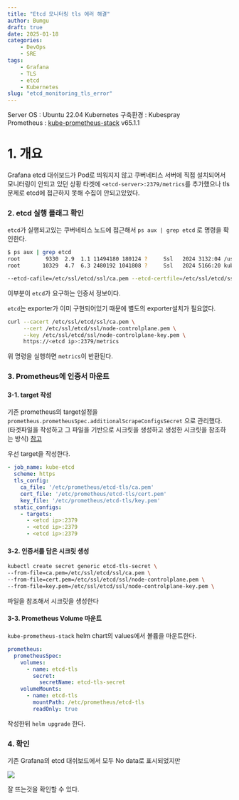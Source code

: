 ```yaml
---
title: "Etcd 모니터링 tls 에러 해결"
author: Bumgu
draft: true
date: 2025-01-18
categories: 
    - DevOps
    - SRE
tags: 
    - Grafana
    - TLS
    - etcd
    - Kubernetes
slug: "etcd_monitoring_tls_error"
---
```

Server OS : Ubuntu 22.04
Kubernetes 구축환경 : Kubespray  
Prometheus : [kube-prometheus-stack](https://artifacthub.io/packages/helm/prometheus-community/kube-prometheus-stack/65.1.1) v65.1.1


# 1. 개요
Grafana etcd 대쉬보드가 Pod로 띄워지지 않고 쿠버네티스 서버에 직접 설치되어서 모니터링이 안되고 있던 상황
타겟에 `<etcd-server>:2379/metrics`를 추가했으나 tls문제로 etcd에 접근하지 못해 수집이 안되고있었다. 

### 2. etcd 실행 플래그 확인
`etcd`가 실행되고있는 쿠버네티스 노드에 접근해서 `ps aux | grep etcd` 로 명령을 확인한다.

```sh
$ ps aux | grep etcd
root        9330  2.9  1.1 11494180 180124 ?     Ssl   2024 3132:04 /usr/local/bin/etcd
root       10329  4.7  6.3 2480192 1041808 ?     Ssl   2024 5166:20 kube-apiserver --advertise-address=<server ip> --allow-privileged=true --anonymous-auth=True --apiserver-count=3 --authorization-mode=Node,RBAC --bind-address=0.0.0.0 --client-ca-file=/etc/kubernetes/ssl/ca.crt --default-not-ready-toleration-seconds=300 --default-unreachable-toleration-seconds=300 --enable-admission-plugins=NodeRestriction --enable-aggregator-routing=False --enable-bootstrap-token-auth=true --endpoint-reconciler-type=lease --etcd-cafile=/etc/ssl/etcd/ssl/ca.pem --etcd-certfile=/etc/ssl/etcd/ssl/node-controlplane.pem --etcd-compaction-interval=5m0s --etcd-keyfile=/etc/ssl/etcd/ssl/node-controlplane-key.pem --etcd-servers=https://<etcd cluster ip1>:2379,https://<etcd cluster ip2>:2379,https://<etcd cluster ip3>:2379 --event-ttl=1h0m0s --kubelet-client-certificate=/etc/kubernetes/ssl/apiserver-kubelet-client.crt --kubelet-client-key=/etc/kubernetes/ssl/apiserver-kubelet-client.key --kubelet-preferred-address-types=InternalDNS,InternalIP,Hostname,ExternalDNS,ExternalIP --profiling=False --proxy-client-cert-file=/etc/kubernetes/ssl/front-proxy-client.crt --proxy-client-key-file=/etc/kubernetes/ssl/front-proxy-client.key --request-timeout=1m0s --requestheader-allowed-names=front-proxy-client --requestheader-client-ca-file=/etc/kubernetes/ssl/front-proxy-ca.crt --requestheader-extra-headers-prefix=X-Remote-Extra- --requestheader-group-headers=X-Remote-Group --requestheader-username-headers=X-Remote-User --secure-port=6443 --service-account-issuer=https://kubernetes.default.svc.cluster.local --service-account-key-file=/etc/kubernetes/ssl/sa.pub --service-account-lookup=True --service-account-signing-key-file=/etc/kubernetes/ssl/sa.key --service-cluster-ip-range=10.233.0.0/18 --service-node-port-range=30000-32767 --storage-backend=etcd3 --tls-cert-file=/etc/kubernetes/ssl/apiserver.crt --tls-private-key-file=/etc/kubernetes/ssl/apiserver.key
```

```sh
--etcd-cafile=/etc/ssl/etcd/ssl/ca.pem --etcd-certfile=/etc/ssl/etcd/ssl/node-controlplane.pem --etcd-keyfile=/etc/ssl/etcd/ssl/node-controlplane-key.pem
```
이부분이 `etcd`가 요구하는 인증서 정보이다.

`etcd`는 exporter가 이미 구현되어있기 때문에 별도의 exporter설치가 필요없다.

```sh
curl --cacert /etc/ssl/etcd/ssl/ca.pem \
     --cert /etc/ssl/etcd/ssl/node-controlplane.pem \
     --key /etc/ssl/etcd/ssl/node-controlplane-key.pem \
     https://<etcd ip>:2379/metrics
```
위 명령을 실행하면 `metrics`이 반환된다.


### 3. Prometheus에 인증서 마운트
#### 3-1. target 작성
기존 prometheus의 target설정을 `prometheus.prometheusSpec.additionalScrapeConfigsSecret` 으로 관리했다. (타겟파일을 작성하고 그 파일을 기반으로 시크릿을 생성하고 생성한 시크릿을 참조하는 방식) [참고](https://velog.io/@kellyb9/Kubernetes-kube-prometheus-stack-scrape-target%EC%9D%84-%EC%99%B8%EB%B6%80-secret%EC%9C%BC%EB%A1%9C-%EA%B4%80%EB%A6%AC)

우선 target을 작성한다.
```yaml
- job_name: kube-etcd
  scheme: https
  tls_config:
    ca_file: '/etc/prometheus/etcd-tls/ca.pem'
    cert_file: '/etc/prometheus/etcd-tls/cert.pem'
    key_file: '/etc/prometheus/etcd-tls/key.pem'
  static_configs:
    - targets:
      - <etcd ip>:2379  
      - <etcd ip>:2379  
      - <etcd ip>:2379
```

#### 3-2. 인증서를 담은 시크릿 생성
```sh
kubectl create secret generic etcd-tls-secret \
--from-file=ca.pem=/etc/ssl/etcd/ssl/ca.pem \
--from-file=cert.pem=/etc/ssl/etcd/ssl/node-controlplane.pem \
--from-file=key.pem=/etc/ssl/etcd/ssl/node-controlplane-key.pem \
``` 
파일을 참조해서 시크릿을 생성한다

#### 3-3. Prometheus Volume 마운트
`kube-prometheus-stack` helm chart의 values에서 볼륨을 마운트한다.

```yaml
prometheus:
  prometheusSpec:
    volumes:
      - name: etcd-tls
        secret:
          secretName: etcd-tls-secret
    volumeMounts:
      - name: etcd-tls
        mountPath: /etc/prometheus/etcd-tls
        readOnly: true
```

작성한뒤 `helm upgrade` 한다.


### 4. 확인
기존 Grafana의 etcd 대쉬보드에서 모두 No data로 표시되었지만

![](/images/post/18-etcd-grafana/etcd-grafana.png)


잘 뜨는것을 확인할 수 있다.
